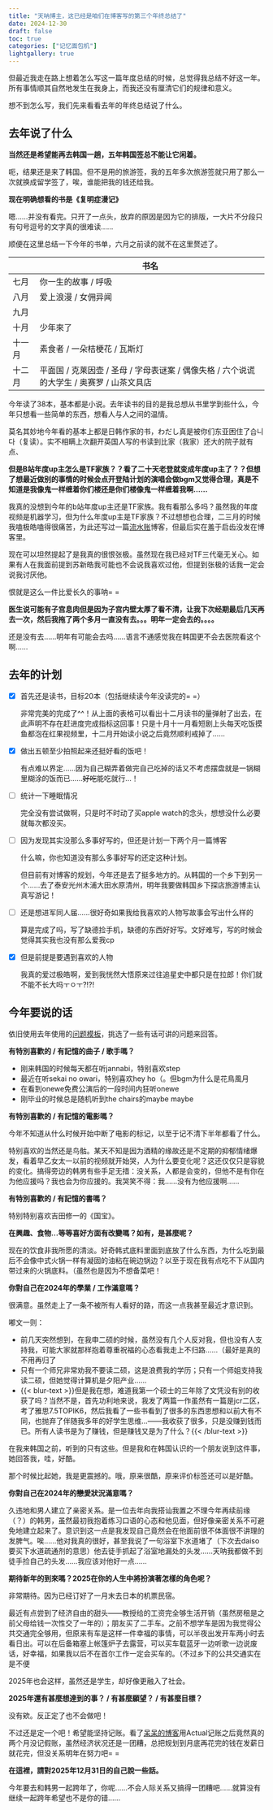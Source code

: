 ```yaml
---
title: "天呐博主，这已经是咱们在博客写的第三个年终总结了"
date: 2024-12-30
draft: false
toc: true
categories: ["记忆面包机"]
lightgallery: true
---
```




但最近我走在路上想着怎么写这一篇年度总结的时候，总觉得我总结不好这一年。所有事情顺其自然地发生在我身上，而我还没有厘清它们的规律和意义。

想不到怎么写，我们先来看看去年的年终总结说了什么。

## 去年说了什么

**当然还是希望能再去韩国一趟，五年韩国签总不能让它闲着。**

呃，结果还是来了韩国。但不是用的旅游签，我的五年多次旅游签就只用了那么一次就换成留学签了，唉，谁能把我的钱还给我。

**现在明确想看的书是《复明症漫记》**

嗯……并没有看完。只开了一点头，放弃的原因是因为它的排版，一大片不分段只有句号逗号的文字真的很难读……

顺便在这里总结一下今年的书单，六月之前读的就不在这里赘述了。

||书名|
|----|----|
|七月|你一生的故事 / 呼吸|
|八月|爱上浪漫 / 女佣异闻|
|九月||
|十月|少年來了|
|十一月|素食者 / 一朵桔梗花 / 瓦斯灯|
|十二月|平面国 / 克莱因壶 / 圣母 / 字母表谜案 / 偶像失格 / 六个说谎的大学生 / 奥赛罗 / 山茶文具店|

今年读了38本，基本都是小说。去年读书的目的是我总想从书里学到些什么，今年只想看一些简单的东西，想看人与人之间的温情。

莫名其妙地今年看的基本上都是日韩作家的书，わだし真是被你们东亚困住了습니다（复读）。实不相瞒上次翻开英国人写的书读到比家（我家）还大的院子就有点、

**但是B站年度up主怎么是TF家族？？看了二十天老登就变成年度up主了？？但想了想最近做别的事情的时候会点开登陆计划的演唱会做bgm又觉得合理，真是不知道是我像鬼一样缠着你们楼还是你们楼像鬼一样缠着我啊……**

我真的没想到今年的b站年度up主还是TF家族。我有看那么多吗？虽然我的年度视频是机器学习，但为什么年度up主是TF家族？不过想想也合理，二三月的时候我嗑极皓嗑得很痛苦，为此还写过一篇[流水账](https://written.iceco.icu/2024/sns/)博客，但最后实在羞于启齿没发在博客里。

现在可以坦然提起了是我真的很恨张极。虽然现在我已经对TF三代毫无关心。如果有人在我面前提到苏新皓我可能也不会说我喜欢过他，但提到张极的话我一定会说我讨厌他。

恨就是这么一件比爱长久的事呐= =

**医生说可能有子宫息肉但是因为子宫内壁太厚了看不清，让我下次经期最后几天再去一次，然后我拖了两个多月一直没有去。。。明年一定会去的。。。。**

还是没有去……明年有可能会去吗……语言不通感觉我在韩国更不会去医院看这个啊……

## 去年的计划

- [x] 首先还是读书，目标20本（包括继续读今年没读完的= =）
  
  非常完美的完成了^^！从上面的表格可以看出十二月读书的量弹射了出去，在此声明不存在赶进度完成指标这回事！只是十月十一月看短剧上头每天吃饭摸鱼都泡在红果视频里，十二月开始读小说之后竟然顺利戒掉了……

- [x] 做出五顿至少拍照起来还挺好看的饭吧！

  有点难以界定……因为自己糊弄着做完自己吃掉的话又不考虑摆盘就是一锅糊里糊涂的饭而已……~~好吃~~能吃就行…！

- [ ] 统计一下睡眠情况
  
  完全没有尝试做啊，只是时不时动了买apple watch的念头，想想没什么必要就每次都没买。

- [ ] 因为发现其实没那么多事好写的，但还是计划一下两个月一篇博客
  
  什么嘛，你也知道没有那么多事好写的还定这种计划。

  但目前有对博客的规划，今年还是去了挺多地方的。从韩国的一个乡下到另一个……去了泰安光州木浦大田水原清州，明年我要做韩国乡下探店旅游博主认真写游记！

- [ ] 还是想进军同人届……很好奇如果我给我喜欢的人物写故事会写出什么样的

  算是完成了吗，写了缺德捡手机，缺德的东西好好写。文好难写，写的时候会觉得其实我也没有那么爱我cp

- [x] 但是前提是要遇到喜欢的人物
  
  我真的爱过极皓啊，爱到我恍然大悟原来过往追星史中都只是在拉郎！你们就不能不长大吗ㅜㅇㅜ?!?!

## 今年要说的话

依旧使用去年使用的[问题模板](https://be-water.notion.site/2023-2024-26-b644c0cf3f2d42fd8c3afc35a369e84e)，挑选了一些有话可讲的问题来回答。

**有特別喜歡的 / 有記憶的曲子 / 歌手嗎？**

- 刚来韩国的时候每天都在听jannabi，特别喜欢step
- 最近在听sekai no owari，特别喜欢hey ho（。但bgm为什么是花鳥風月
- 在看到onewe免费公演后的一段时间内狂听onewe
- 刚毕业的时候总是随机听到the chairs的maybe maybe

**有特別喜歡的 / 有記憶的電影嗎？**

今年不知道从什么时候开始中断了电影的标记，以至于记不清下半年都看了什么。

特别喜欢的当然还是鸟骷。某天不知是因为酒精的缘故还是不定期的抑郁情绪爆发，看着早乙女太一以前的视频就开始哭，人为什么要变化呢？这还仅仅只是容貌的变化。搞得旁边的韩男有些手足无措：没关系，人都是会变的，但他不是有你在为他应援吗？我也会为你应援的。我哭笑不得：我……没有为他应援啊……

**有特別喜歡的 / 有記憶的書嗎？**

特别特别喜欢吉田修一的《国宝》。

**在興趣、食物…等等喜好方面有改變嗎？如有，是甚麼呢？**

现在的饮食非我所愿的清淡。好奇韩式底料里面到底放了什么东西，为什么吃到最后不会像中式火锅一样有凝固的油粘在碗边锅边？以至于现在我有点吃不下从国内带过来的火锅底料。（虽然也是因为不想备菜吧！

**你對自己在2024年的學業 / 工作滿意嗎？**

很满意。虽然走上了一条不被所有人看好的路，而这一点我甚至最近才意识到。

嘟文一则：
- 前几天突然想到，在我申二硕的时候，虽然没有几个人反对我，但也没有人支持我，可能大家就那样抱着尊重祝福的心态看我走上不归路……（最好是真的不用再归了
- 只有一个师兄非常劝我不要读二硕，这是浪费我的学历；只有一个师姐支持我读二硕，但她觉得计算机是夕阳产业……
- {{< blur-text >}}但是我在想，难道我第一个硕士的三年除了文凭没有别的收获了吗？当然不是，首先功利地来说，我发了两篇一作虽然有一篇是jcr二区，考了雅思7.5TOPIK6，然后我看了一些书看到了很多的东西思想和以前大有不同，也抛弃了伴随我多年的好学生思维...——我收获了很多，只是没赚到钱而已。所有人读书是为了赚钱，但是赚钱又是为了什么？{{< /blur-text >}}

在我来韩国之前，听到的只有这些。但是我和在韩国认识的一个朋友说到这件事，她回答我，哇，好酷。

那个时候比起她，我是更震撼的。哦，原来很酷，原来评价标签还可以是好酷。

**你對自己在2024年的戀愛狀況滿意嗎？**

久违地和男人建立了亲密关系。是一位去年向我搭讪我置之不理今年再续前缘（？）的韩男，虽然最初我抱着练习口语的心态和他见面，但好像亲密关系不可避免地建立起来了。意识到这一点是我发现自己竟然会在他面前很不体面很不讲理的发脾气。唉……他对我真的很好，甚至我说了一句浴室下水道堵了（下次去daiso要买下水道疏通剂的意思）他去徒手抓起了浴室地漏处的头发……天呐我都做不到徒手捡自己的头发……我应该对他好一点……

**期待新年的到來嗎？2025在你的人生中將扮演著怎樣的角色呢？**

非常期待。因为已经订好了一月末去日本的机票民宿。

最近有点尝到了经济自由的甜头——教授给的工资完全够生活开销（虽然房租是之前父母给钱一次性交了一年的）；朋友买了二手车。之前不想学车是因为我觉得公共交通完全够用，但原来有车是这样一件幸福的事情，可以半夜出发开车两小时去看日出。可以在后备箱塞上帐篷炉子去露营，可以买车载蓝牙一边听歌一边说废话，好幸福，如果我以后不在首尔工作一定会买车的。（不过乡下的公共交通实在是不便

2025年也会这样，虽然还是学生，却好像更融入了社会。

**2025年還有甚麼想達到的事？ / 有甚麼願望？ / 有甚麼目標？**

没有欸。反正定了也不会做吧！

不过还是定一个吧！希望能坚持记账。看了[呆呆的博客](https://graugris.icu/posts/2024/actual/)用Actual记账之后竟然真的两个月没记假账，虽然经济状况还是一团糟，总把规划到月底再花完的钱在发薪日就花完，但没关系明年在努力吧= =

**在這裡，請對2025年12月31日的自己說一些話。**

今年要去和韩男一起跨年了，你呢……不会人际关系又搞得一团糟吧……就算没有继续一起跨年希望也不是你的错……